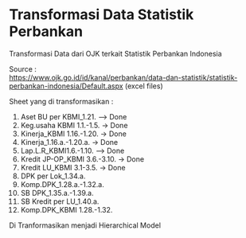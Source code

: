 # Transformasi Data Statistik Perbankan
Transformasi Data dari OJK terkait Statistik Perbankan Indonesia<br>

Source : <br>
https://www.ojk.go.id/id/kanal/perbankan/data-dan-statistik/statistik-perbankan-indonesia/Default.aspx (excel files)

Sheet yang di transformasikan :
1. Aset BU per KBMI_1.21. --> Done
2. Keg.usaha KBMI 1.1.-1.5. -> Done
3. Kinerja_KBMI 1.16.-1.20. -> Done
4. Kinerja_1.16.a.-1.20.a. -> Done
5. Lap.L.R_KBMI1.6.-1.10. --> Done
6. Kredit JP-OP_KBMI 3.6.-3.10. -> Done
7. Kredit LU_KBMI 3.1-3.5. -> Done
8. DPK per Lok_1.34.a.
9. Komp.DPK_1.28.a.-1.32.a.
10. SB DPK_1.35.a.-1.39.a.
11. SB Kredit per LU_1.40.a.
12. Komp.DPK_KBMI 1.28.-1.32.

Di Tranformasikan menjadi Hierarchical Model  
